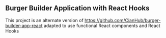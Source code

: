 ## Burger Builder Application with React Hooks

This project is an alternate version of https://github.com/CianHub/burger-builder-app-react adapted to use functional React components and React Hooks
